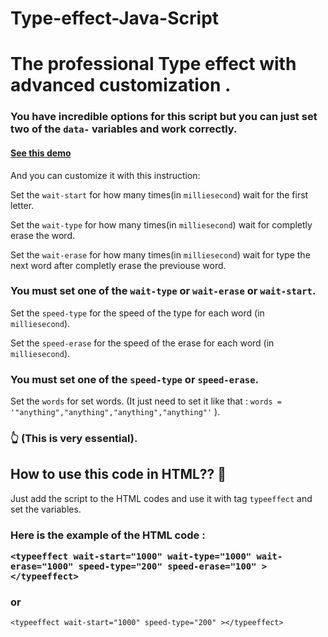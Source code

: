 # Type-effect-Java-Script
<h1>The professional Type effect with advanced customization .</h1>

<h3> You have incredible options for this script but you can just set two of the <code>data-</code> variables and work correctly.

<h4><a href="https://araship1383.github.io/Type-effect-Java-Script/"> See this demo</a></h4>



<p>And you can customize it with this instruction:

    
Set the <code>wait-start</code> for how many times(in <code>milliesecond</code>) wait for the first letter.

    
Set the <code>wait-type</code> for how many times(in <code>milliesecond</code>) wait for completly erase the word.


Set the <code>wait-erase</code> for how many times(in <code>milliesecond</code>) wait for type the next word after completly erase the previouse word.


<h3>You must set one of the <code>wait-type</code> or <code>wait-erase</code> or <code>wait-start</code>.</h3>


Set the <code>speed-type</code> for the speed of the type for each word (in <code>milliesecond</code>).

       
Set the <code>speed-erase</code> for the speed of the erase for each word (in <code>milliesecond</code>).


<h3>You must set one of the <code>speed-type</code> or <code>speed-erase</code>.</h3>


Set the <code>words</code> for set words. (It just need to set it like that : <code>words = '"anything","anything","anything","anything"'</code> ). <h3>&#128070; (This is very essential).</h3>

<h2>How to use this code in HTML?? &#129300;</h2>

Just add the script to the HTML codes and use it with tag <code>typeeffect</code> and set the variables.

<h3>Here is the example of the HTML code :

<pre><code>&lt;typeeffect wait-start="1000" wait-type="1000" wait-erase="1000" speed-type="200" speed-erase="100" &gt;&lt;/typeeffect&gt;</code></pre>
<h3>or</h3>
<pre><code>&lt;typeeffect wait-start="1000" speed-type="200" &gt;&lt;/typeeffect&gt;</code></pre></h3>

</p>


 </h3>
